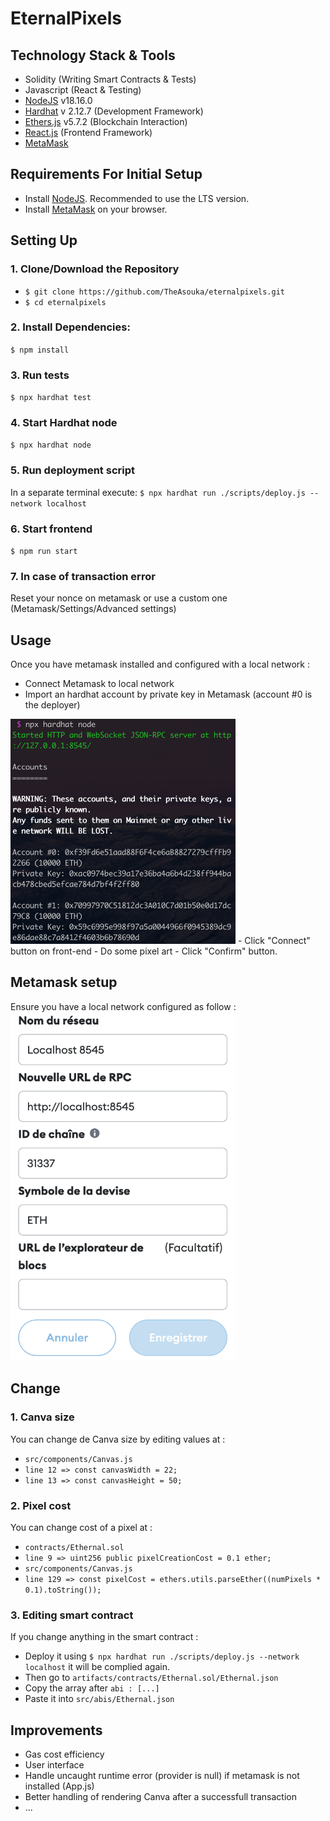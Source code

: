 # EternalPixels

## Technology Stack & Tools

- Solidity (Writing Smart Contracts & Tests)
- Javascript (React & Testing)
- [NodeJS](https://nodejs.org/en/) v18.16.0
- [Hardhat](https://hardhat.org/) v 2.12.7 (Development Framework)
- [Ethers.js](https://docs.ethers.io/v5/) v5.7.2 (Blockchain Interaction)
- [React.js](https://reactjs.org/) (Frontend Framework)
- [MetaMask](https://metamask.io/)

## Requirements For Initial Setup
- Install [NodeJS](https://nodejs.org/en/). Recommended to use the LTS version.
- Install [MetaMask](https://metamask.io/) on your browser.

## Setting Up
### 1. Clone/Download the Repository
- `$ git clone https://github.com/TheAsouka/eternalpixels.git`
- `$ cd eternalpixels`

### 2. Install Dependencies:
`$ npm install`

### 3. Run tests
`$ npx hardhat test`

### 4. Start Hardhat node
`$ npx hardhat node`

### 5. Run deployment script
In a separate terminal execute:
`$ npx hardhat run ./scripts/deploy.js --network localhost`

### 6. Start frontend
`$ npm run start`

### 7. In case of transaction error
Reset your nonce on metamask or use a custom one (Metamask/Settings/Advanced settings)

## Usage
Once you have metamask installed and configured with a local network :
- Connect Metamask to local network
- Import an hardhat account by private key in Metamask (account #0 is the deployer)
<img src="https://github.com/TheAsouka/eternalpixels/blob/main/img/hardhat_accounts.png" width="360" height="360">
- Click "Connect" button on front-end
- Do some pixel art
- Click "Confirm" button.

## Metamask setup
Ensure you have a local network configured as follow :
<img src="https://github.com/TheAsouka/eternalpixels/blob/main/img/metamask_localhost.png" width="360" height="558">

## Change
### 1. Canva size
You can change de Canva size by editing values at :
- `src/components/Canvas.js`
- `line 12 => const canvasWidth = 22;`
- `line 13 => const canvasHeight = 50;`

### 2. Pixel cost
You can change cost of a pixel at :
- `contracts/Ethernal.sol`
- `line 9 => uint256 public pixelCreationCost = 0.1 ether;`
- `src/components/Canvas.js`
- `line 129 => const pixelCost = ethers.utils.parseEther((numPixels * 0.1).toString());`

### 3. Editing smart contract
If you change anything in the smart contract :
- Deploy it using `$ npx hardhat run ./scripts/deploy.js --network localhost` it will be complied again.
- Then go to `artifacts/contracts/Ethernal.sol/Ethernal.json`
- Copy the array after `abi : [...]` 
- Paste it into `src/abis/Ethernal.json`





## Improvements
- Gas cost efficiency
- User interface
- Handle uncaught runtime error (provider is null) if metamask is not installed (App.js)
- Better handling of rendering Canva after a successfull transaction
- ...
